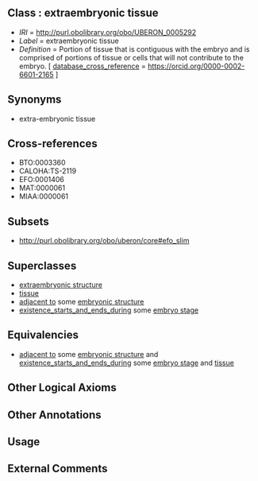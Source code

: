 
## Class : extraembryonic tissue

 * *IRI* = http://purl.obolibrary.org/obo/UBERON_0005292
 * *Label* = extraembryonic tissue
 * *Definition* = Portion of tissue that is contiguous with the embryo and is comprised of portions of tissue or cells that will not contribute to the embryo. [ [database_cross_reference](../../ef/oboInOwl#hasDbXref.md) = https://orcid.org/0000-0002-6601-2165 ]

## Synonyms

 * extra-embryonic tissue

## Cross-references

 * BTO:0003360
 * CALOHA:TS-2119
 * EFO:0001406
 * MAT:0000061
 * MIAA:0000061

## Subsets

 * http://purl.obolibrary.org/obo/uberon/core#efo_slim

## Superclasses

 * [extraembryonic structure](../../UBERON/78/UBERON_0000478.md)
 * [tissue](../../UBERON/79/UBERON_0000479.md)
 * [adjacent to](../../RO/20/RO_0002220.md) some [embryonic structure](../../UBERON/50/UBERON_0002050.md)
 * [existence_starts_and_ends_during](../../core#existence/ng/core#existence_starts_and_ends_during.md) some [embryo stage](../../UBERON/68/UBERON_0000068.md)

## Equivalencies

 * [adjacent to](../../RO/20/RO_0002220.md) some [embryonic structure](../../UBERON/50/UBERON_0002050.md) and [existence_starts_and_ends_during](../../core#existence/ng/core#existence_starts_and_ends_during.md) some [embryo stage](../../UBERON/68/UBERON_0000068.md) and [tissue](../../UBERON/79/UBERON_0000479.md)

## Other Logical Axioms


## Other Annotations


## Usage


## External Comments

